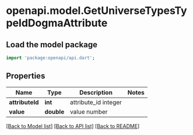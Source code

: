 # openapi.model.GetUniverseTypesTypeIdDogmaAttribute

## Load the model package
```dart
import 'package:openapi/api.dart';
```

## Properties
Name | Type | Description | Notes
------------ | ------------- | ------------- | -------------
**attributeId** | **int** | attribute_id integer | 
**value** | **double** | value number | 

[[Back to Model list]](../README.md#documentation-for-models) [[Back to API list]](../README.md#documentation-for-api-endpoints) [[Back to README]](../README.md)


